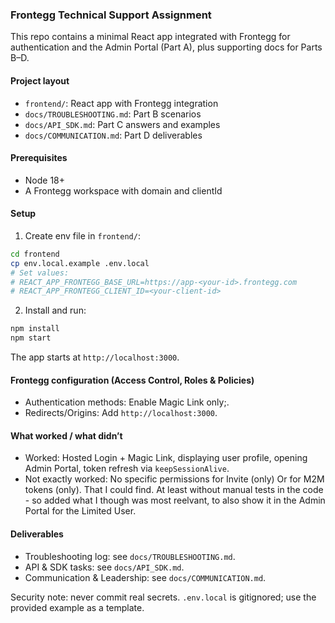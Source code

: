 ### Frontegg Technical Support Assignment

This repo contains a minimal React app integrated with Frontegg for authentication and the Admin Portal (Part A), plus supporting docs for Parts B–D.

#### Project layout

- `frontend/`: React app with Frontegg integration
- `docs/TROUBLESHOOTING.md`: Part B scenarios
- `docs/API_SDK.md`: Part C answers and examples
- `docs/COMMUNICATION.md`: Part D deliverables

#### Prerequisites

- Node 18+
- A Frontegg workspace with domain and clientId

#### Setup

1) Create env file in `frontend/`:

```bash
cd frontend
cp env.local.example .env.local
# Set values:
# REACT_APP_FRONTEGG_BASE_URL=https://app-<your-id>.frontegg.com
# REACT_APP_FRONTEGG_CLIENT_ID=<your-client-id>
```

2) Install and run:

```bash
npm install
npm start
```

The app starts at `http://localhost:3000`.

#### Frontegg configuration (Access Control, Roles & Policies)

- Authentication methods: Enable Magic Link only;.
- Redirects/Origins: Add `http://localhost:3000`.

#### What worked / what didn’t

- Worked: Hosted Login + Magic Link, displaying user profile, opening Admin Portal, token refresh via `keepSessionAlive`.
- Not exactly worked: No specific permissions for Invite (only) Or for M2M tokens (only). That I could find. At least without manual tests in the code - so added what I though was most reelvant, to also show it in the Admin Portal for the Limited User. 

#### Deliverables

- Troubleshooting log: see `docs/TROUBLESHOOTING.md`.
- API & SDK tasks: see `docs/API_SDK.md`.
- Communication & Leadership: see `docs/COMMUNICATION.md`.

Security note: never commit real secrets. `.env.local` is gitignored; use the provided example as a template.